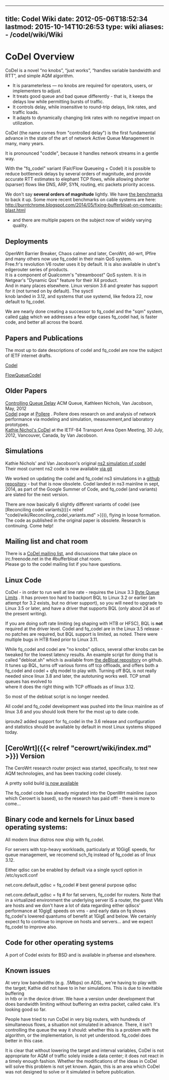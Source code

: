 
---
title: Codel Wiki
date: 2012-05-06T18:52:34
lastmod: 2015-10-14T10:26:53
type: wiki
aliases:
    - /codel/wiki/Wiki
---
CoDel Overview
==============

CoDel is a novel “no knobs”, “just works”, “handles variable bandwidth
and RTT”, and simple AQM algorithm.

-   It is parameterless — no knobs are required for operators, users, or
    implementers to adjust.
-   It treats good queue and bad queue differently - that is, it keeps
    the delays low while permitting bursts of traffic.
-   It controls delay, while insensitive to round-trip delays, link
    rates, and traffic loads.
-   It adapts to dynamically changing link rates with no negative impact
    on utilization.

CoDel (the name comes from "controlled delay") is the first fundamental
advance in the state of the art of network Active Queue Management in
many, many years.

It is pronounced "coddle", because it handles network streams in a
gentle way.

With the "fq\_codel" variant (Fair/Flow Queueing + Codel) it is possible
to reduce bottleneck delays by several orders of magnitude, and provide
accurate RTT estimates to elephant TCP flows, while allowing shorter
(sparser) flows like DNS, ARP, SYN, routing, etc packets priority
access.

We don't say **several orders of magnitude** lightly. We have [the
benchmarks](http://www.bufferbloat.net/projects/codel/wiki/RRUL_Rogues_Gallery)
to back it up. Some more recent benchmarks on cable systems are here:
http://burntchrome.blogspot.com/2014/05/fixing-bufferbloat-on-comcasts-blast.html
- and there are multiple papers on the subject now of widely varying
quality.

Deployments
-----------

OpenWrt Barrier Breaker, Chaos calmer and later, CeroWrt, dd-wrt, IPfire
and many others now use fq\_codel in their main QoS system.\
Free.fr's revolution V6 router uses it by default. It is also available
in ubnt's edgerouter series of products.\
It is a component of Qualcomm's "streamboost" QoS system. It is in
Netgear's "Dynamic Qos" feature for their X4 product.\
And in many places elsewhere. Linux version 3.6 and greater has support
for it (not turned on by default). The sysctl\
knob landed in 3.12, and systems that use systemd, like fedora 22, now
default to fq\_codel.

We are nearly done creating a successor to fq\_codel and the "sqm"
system, called
[cake](http://www.bufferbloat.net/projects/codel/wiki/CakeTechnical)
which we addresses a few edge cases fq\_codel had, is faster code, and
better all across the board.

Papers and Publications
-----------------------

The most up to date descriptions of codel and fq\_codel are now the
subject of IETF internet drafts.

[Codel](http://tools.ietf.org/html/draft-nichols-tsvwg-codel-02)

[FlowQueueCodel](http://tools.ietf.org/html/draft-hoeiland-joergensen-aqm-fq-codel-00)

Older Papers
------------

[Controlling Queue Delay](http://queue.acm.org/detail.cfm?id=2209336)
ACM Queue, Kathleen Nichols, Van Jacobson, May, 2012\
[Codel](http://www.pollere.net/CoDel.html) page at
[Pollere](http://www.pollere.net) . Pollere does research on and
analysis of network performance via modeling and simulation,
measurement,and laboratory prototypes.\
[Kathie Nichol's
CoDel](http://recordings.conf.meetecho.com/Recordings/watch.jsp?recording=IETF84_TSVAREA&chapter=part_3)
at the IETF-84 Transport Area Open Meeting, 30 July, 2012, Vancouver,
Canada, by Van Jacobson.

Simulations
-----------

Kathie Nichols' and Van Jacobson's original [ns2 simulation of
codel](http://www.pollere.net/CoDel.html)\
Their most current ns2 code is now available [via
git](https://github.com/dtaht/ns2)

We worked on updating the codel and fq\_codel ns3 simulations in a
[github repository](https://github.com/dtaht/ns-3-dev) - but that is now
obsolete. Codel landed in ns3 mainline in sept, 2014, as part of the
Google Summer of Code, and fq\_codel (and variants) are slated for the
next version.

There are now basically 6 slightly different variants of codel (see
[Reconciling codel variants]({{< relref "codel/wiki/Reconciling_codel_variants.md" >}})), flying in loose formation. The
code as published in the original paper is obsolete. Research is
continuing. Come help!

Mailing list and chat room
--------------------------

There is a [CoDel mailing
list](https://lists.bufferbloat.net/listinfo/codel), and discussions
that take place on irc.freenode.net in the \#bufferbloat chat room.\
Please go to the codel mailing list if you have questions.

Linux Code
----------

CoDel - in order to run well at line rate - requires the Linux 3.3 [Byte
Queue Limits](http://lwn.net/Articles/454390/) . It has proven too hard
to backport BQL to Linux 3.2 or earlier (an attempt for 3.2 exists, but
no driver support), so you will need to upgrade to Linux 3.5 or later,
and have a driver that supports BQL (only about 24 as of the present
writing).

If you are doing soft rate limiting (eg shaping with HTB or HFSC), BQL
is **not** required at the driver level. Codel and fq\_codel are in the
Linux 3.5 release - no patches are required, but BQL support is limited,
as noted. There were multiple bugs in HTB fixed prior to Linux 3.11.

While fq\_codel and codel are "no knobs" qdiscs, several other knobs can
be tweaked for the lowest latency results. An example script for doing
that is called "debloat.sh" which is available from [the deBloat
repository](https://github.com/dtaht/deBloat) on github. It tunes up
BQL, turns off various forms off tcp offloads, and offers both a
fq\_codel and codel + qfq model to play with. Turning off BQL is not
really needed since linux 3.8 and later, the autotuning works well. TCP
small queues has evolved to\
where it does the right thing with TCP offloads as of linux 3.12.

So most of the debloat script is no longer needed.

All codel and fq\_codel development was pushed into the linux mainline
as of linux 3.6 and you should look there for the most up to date code.

iproute2 added support for fq\_codel in the 3.6 release and
configuration and statistics should be available by default in most
Linux systems shipped today.

[CeroWrt]({{< relref "cerowrt/wiki/index.md" >}}) Version
-----------------------------------------

The CeroWrt research router project was started, specifically, to test
new AQM technologies, and has been tracking codel closely.

A pretty solid build [is now
available](http://www.bufferbloat.net/projects/cerowrt/wiki/CeroWrt_310_Release_Notes)

The fq\_codel code has already migrated into the OpenWrt mainline (upon
which Cerowrt is based), so the research has paid off! - there is more
to come...

Binary code and kernels for Linux based operating systems:
----------------------------------------------------------

All modern linux distros now ship with fq\_codel.

For servers with tcp-heavy workloads, particularly at 10GigE speeds, for
queue management, we recomend sch\_fq instead of fq\_codel as of linux
3.12.

Either qdisc can be enabled by default via a single sysctl option in
/etc/sysctl.conf

net.core.default\_qdisc = fq\_codel \# best general purpose qdisc

net.core.default\_qdisc = fq \# for fat servers, fq\_codel for routers.
Note that in a virtualized environment the underlying server IS a
router, the guest VMs are hosts and we don't have a lot of data
regarding either qdiscs' performance at 10gigE speeds on vms - and early
data on fq shows fq\_codel's lowered quantums of benefit at 1GigE and
below. We certainly expect fq to continue to improve on hosts and
servers... and we expect fq\_codel to improve also.

Code for other operating systems
--------------------------------

A port of Codel exists for BSD and is available in pfsense and
elsewhere.

Known issues
------------

At very low bandwidths (e.g. .5Mbps) on ADSL, we're having to play with
the target; Kathie did not have to in her simulations. This is due to
inevitable buffering\
in htb or in the device driver. We have a version under development that
does bandwidth limiting without buffering an extra packet, called cake.
It's looking good so far.

People have tried to run CoDel in very big routers, with hundreds of
simultaneous flows, a situation not simulated in advance. There, it
isn't controlling the queue the way it should: whether this is a problem
with the algorithm, or the implementation, is not yet understood.
fq\_codel does better in this case.

It is clear that without lowering the target and interval variables,
CoDel is not appropriate for AQM of traffic solely inside a data center;
it does not react in a timely enough fashion. Whether the modifications
of the ideas in CoDel will solve this problem is not yet known. Again,
this is an area which CoDel was not designed to solve or it simulated in
before publication.
